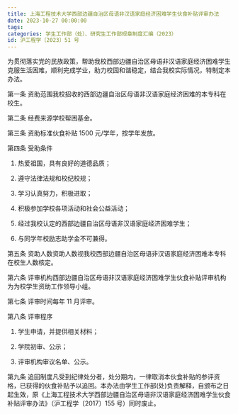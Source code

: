 ```yaml
---
title: 上海工程技术大学西部边疆自治区母语非汉语家庭经济困难学生伙食补贴评审办法
date: 2023-10-27 00:00:00
tags: 
categories: 学生工作部（处）、研究生工作部规章制度汇编（2023）
id: 沪工程学〔2023〕51 号
---
```


为贯彻落实党的民族政策，帮助我校西部边疆自治区母语非汉语家庭经济困难学生克服生活困难，顺利完成学业，助力校园和谐稳定，结合我校实际情况，特制定本办法。

第一条 资助范围我校招收的西部边疆自治区母语非汉语家庭经济困难的本专科在校生。

第二条 经费来源学校帮困基金。

第三条 资助标准伙食补贴 1500 元/学年，按学年发放。

第四条 受助条件

1. 热爱祖国，具有良好的道德品质；

2. 遵守法律法规和校纪校规；

3. 学习认真努力，积极进取；

4. 积极参加学校各项活动和社会公益活动；

5. 经过我校认定的西部边疆自治区母语非汉语家庭经济困难学生；

6. 与同学年校励志助学金不可兼得。

第五条 资助人数资助人数视我校西部边疆自治区母语非汉语家庭经济困难本专科在校生人数核定。

第六条 评审机构西部边疆自治区母语非汉语家庭经济困难学生伙食补贴评审机构为为校学生资助工作领导小组。

第七条 评审时间每年 11 月评审。

第八条 评审程序

1. 学生申请，并提供相关材料；

2. 学院初审、公示；

3. 评审机构审议名单、公示。

第九条 追回制度凡受到纪律处分者，处分期内，一律取消本伙食补贴的参评资格，已获得的伙食补贴予以追回。本办法由学生工作部(处)负责解释，自颁布之日起生效，原《上海工程技术大学西部边疆自治区母语非汉语家庭经济困难学生伙食补贴评审办法》（沪工程学〔2017〕155 号）同时废止。